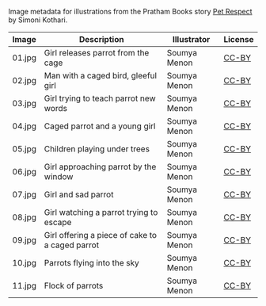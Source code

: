 Image metadata for illustrations from the Pratham Books story [Pet Respect](https://storyweaver.org.in/stories/4635-pet-respect) by Simoni Kothari.

Image | Description | Illustrator | License
----- | ----------- | ----------- | -------
01.jpg | Girl releases parrot from the cage | Soumya Menon | [CC-BY](https://creativecommons.org/licenses/by/4.0/)
02.jpg | Man with a caged bird, gleeful girl  | Soumya Menon | [CC-BY](https://creativecommons.org/licenses/by/4.0/)
03.jpg | Girl trying to teach parrot new words | Soumya Menon | [CC-BY](https://creativecommons.org/licenses/by/4.0/)
04.jpg | Caged parrot and a young girl  | Soumya Menon | [CC-BY](https://creativecommons.org/licenses/by/4.0/)
05.jpg | Children playing under trees | Soumya Menon | [CC-BY](https://creativecommons.org/licenses/by/4.0/)
06.jpg | Girl approaching parrot by the window | Soumya Menon | [CC-BY](https://creativecommons.org/licenses/by/4.0/)
07.jpg | Girl and sad parrot | Soumya Menon | [CC-BY](https://creativecommons.org/licenses/by/4.0/)
08.jpg | Girl watching a parrot trying to escape | Soumya Menon | [CC-BY](https://creativecommons.org/licenses/by/4.0/)
09.jpg | Girl offering a piece of cake to a caged parrot | Soumya Menon | [CC-BY](https://creativecommons.org/licenses/by/4.0/)
10.jpg | Parrots flying into the sky | Soumya Menon | [CC-BY](https://creativecommons.org/licenses/by/4.0/)
11.jpg | Flock of parrots  | Soumya Menon | [CC-BY](https://creativecommons.org/licenses/by/4.0/)
